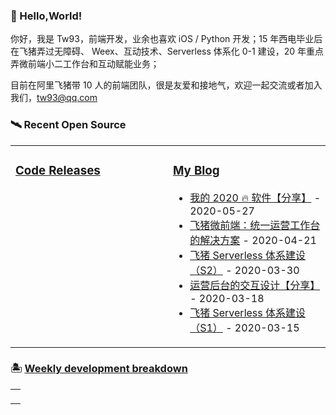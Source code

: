 ### 🚀 Hello,World!

你好，我是 Tw93，前端开发，业余也喜欢 iOS / Python 开发；15 年西电毕业后在飞猪弄过无障碍、 Weex、互动技术、Serverless 体系化 0-1 建设，20 年重点弄微前端小二工作台和互动赋能业务；

目前在阿里飞猪带 10 人的前端团队，很是友爱和接地气，欢迎一起交流或者加入我们，tw93@qq.com

### 🛰 Recent Open Source

<table>
<tr><td valign="top" width="50%">

### [Code Releases](https://github.com/tw93/tw93/blob/main/releases.md)

<!-- recent_releases starts -->

<!-- recent_releases ends -->

  </td><td valign="top" width="50%">

### [My Blog](https://tw93.github.io/)

<!-- blog starts -->

- [我的 2020 🔥 软件【分享】](https://tw93.github.io/2020-05-27/good-app.html) - 2020-05-27
- [飞猪微前端：统一运营工作台的解决方案](https://tw93.github.io/2020-04-21/one.html) - 2020-04-21
- [飞猪 Serverless 体系建设（S2）](https://tw93.github.io/2020-03-30/serverless-two.html) - 2020-03-30
- [运营后台的交互设计【分享】](https://tw93.github.io/2020-03-18/how-to-do-design.html) - 2020-03-18
- [飞猪 Serverless 体系建设（S1）](https://tw93.github.io/2020-03-15/serverless-one.html) - 2020-03-15

<!-- blog ends -->
</td></tr>
</td></tr>
</table>

### 🏝 [Weekly development breakdown](https://gist.github.com/tw93/7854aac61f991ef4e7ae7b8440e4fdc6)

<table>
<tr><td valign="top">
<p>
<!-- code_time starts -->
<!-- code_time ends -->
</p>
</td></tr>
</table>